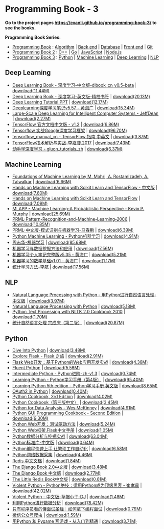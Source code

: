 # Programming Book - 3

**Go to the project pages https://evanli.github.io/programming-book-3/ to see the books.**

**Programming Book Series:**

- [Programming Book](https://github.com/EvanLi/programming-book) : [Algorithm](https://github.com/EvanLi/programming-book#algorithm) \| [Back end](https://github.com/EvanLi/programming-book#back-end) \| [Database](https://github.com/EvanLi/programming-book#database) \| [Front end](https://github.com/EvanLi/programming-book#front-end) \| [Git](https://github.com/EvanLi/programming-book#git)
- [Programming Book 2](https://github.com/EvanLi/programming-book-2) : [C++](https://github.com/EvanLi/programming-book-2#c) \| [Go](https://github.com/EvanLi/programming-book-2#go) \| [JavaScript](https://github.com/EvanLi/programming-book-2#javascript) \| [Node.js](https://github.com/EvanLi/programming-book-2#nodejs)
- [Programming Book 3](https://github.com/EvanLi/programming-book-3) : [Python](https://github.com/EvanLi/programming-book-3#python) \| [Machine Learning](https://github.com/EvanLi/programming-book-3#machine-learning) \| [Deep Learning](https://github.com/EvanLi/programming-book-3#deep-learning) \| [NLP](https://github.com/EvanLi/programming-book-3#nlp) 

## Deep Learning

- [Deep Learning Book - 深度学习-中文版-dlbook_cn_v0.5-beta](./Deep-Learning/Deep%20Learning%20Book%20-%20深度学习-中文版-dlbook_cn_v0.5-beta.pdf) \| 	[download(11.44M)](https://github.com/EvanLi/programming-book-3/raw/master/Deep-Learning/Deep%20Learning%20Book%20-%20深度学习-中文版-dlbook_cn_v0.5-beta.pdf)
- [Deep Learning Book - 深度学习-英文版-精校书签](./Deep-Learning/Deep%20Learning%20Book%20-%20深度学习-英文版-精校书签.pdf) \| 	[download(20.13M)](https://github.com/EvanLi/programming-book-3/raw/master/Deep-Learning/Deep%20Learning%20Book%20-%20深度学习-英文版-精校书签.pdf)
- [Deep Learning Tutorial PPT](./Deep-Learning/Deep%20Learning%20Tutorial%20PPT.pdf) \| 	[download(12.17M)](https://github.com/EvanLi/programming-book-3/raw/master/Deep-Learning/Deep%20Learning%20Tutorial%20PPT.pdf)
- [Deeplearning深度学习笔记v5.57 - 黄海广](./Deep-Learning/Deeplearning深度学习笔记v5.57%20-%20黄海广.pdf) \| 	[download(15.34M)](https://github.com/EvanLi/programming-book-3/raw/master/Deep-Learning/Deeplearning深度学习笔记v5.57%20-%20黄海广.pdf)
- [Large-Scale Deep Learning for Intelligent Computer Systems - JeffDean](./Deep-Learning/Large-Scale%20Deep%20Learning%20for%20Intelligent%20Computer%20Systems%20-%20JeffDean.pdf) \| 	[download(2.27M)](https://github.com/EvanLi/programming-book-3/raw/master/Deep-Learning/Large-Scale%20Deep%20Learning%20for%20Intelligent%20Computer%20Systems%20-%20JeffDean.pdf)
- [TensorFlow 官方文档中文版 - v1.2](./Deep-Learning/TensorFlow%20官方文档中文版%20-%20v1.2.pdf) \| 	[download(6.86M)](https://github.com/EvanLi/programming-book-3/raw/master/Deep-Learning/TensorFlow%20官方文档中文版%20-%20v1.2.pdf)
- [Tensorflow 实战Google深度学习框架](./Deep-Learning/Tensorflow%20实战Google深度学习框架.pdf) \| 	[download(96.70M)](https://github.com/EvanLi/programming-book-3/raw/master/Deep-Learning/Tensorflow%20实战Google深度学习框架.pdf)
- [tensorflow_manual_cn - TensorFlow 指南 中英文](./Deep-Learning/tensorflow_manual_cn%20-%20TensorFlow%20指南%20中英文.pdf) \| 	[download(3.87M)](https://github.com/EvanLi/programming-book-3/raw/master/Deep-Learning/tensorflow_manual_cn%20-%20TensorFlow%20指南%20中英文.pdf)
- [TensorFlow技术解析与实战-李嘉璇.2017](./Deep-Learning/TensorFlow技术解析与实战-李嘉璇.2017.pdf) \| 	[download(7.43M)](https://github.com/EvanLi/programming-book-3/raw/master/Deep-Learning/TensorFlow技术解析与实战-李嘉璇.2017.pdf)
- [动手学深度学习 - gluon_tutorials_zh](./Deep-Learning/动手学深度学习%20-%20gluon_tutorials_zh.pdf) \| 	[download(6.37M)](https://github.com/EvanLi/programming-book-3/raw/master/Deep-Learning/动手学深度学习%20-%20gluon_tutorials_zh.pdf)

## Machine Learning

- [Foundations of Machine Learning by M. Mohri, A. Rostamizadeh, A. Talwalkar](./Machine-Learning/Foundations%20of%20Machine%20Learning%20by%20M.%20Mohri,%20A.%20Rostamizadeh,%20A.%20Talwalkar.pdf) \| 	[download(6.66M)](https://github.com/EvanLi/programming-book-3/raw/master/Machine-Learning/Foundations%20of%20Machine%20Learning%20by%20M.%20Mohri,%20A.%20Rostamizadeh,%20A.%20Talwalkar.pdf)
- [Hands on Machine Learning with Scikit Learn and TensorFlow - 中文版](./Machine-Learning/Hands%20on%20Machine%20Learning%20with%20Scikit%20Learn%20and%20TensorFlow%20-%20中文版.pdf) \| 	[download(7.60M)](https://github.com/EvanLi/programming-book-3/raw/master/Machine-Learning/Hands%20on%20Machine%20Learning%20with%20Scikit%20Learn%20and%20TensorFlow%20-%20中文版.pdf)
- [Hands on Machine Learning with Scikit Learn and TensorFlow](./Machine-Learning/Hands%20on%20Machine%20Learning%20with%20Scikit%20Learn%20and%20TensorFlow.pdf) \| 	[download(7.09M)](https://github.com/EvanLi/programming-book-3/raw/master/Machine-Learning/Hands%20on%20Machine%20Learning%20with%20Scikit%20Learn%20and%20TensorFlow.pdf)
- [MLAPP - Machine Learning-A Probabilistic Perspective - Kevin P. Murphy](./Machine-Learning/MLAPP%20-%20Machine%20Learning-A%20Probabilistic%20Perspective%20-%20Kevin%20P.%20Murphy.pdf) \| 	[download(25.69M)](https://github.com/EvanLi/programming-book-3/raw/master/Machine-Learning/MLAPP%20-%20Machine%20Learning-A%20Probabilistic%20Perspective%20-%20Kevin%20P.%20Murphy.pdf)
- [PRML-Pattern-Recognition-and-Machine-Learning-2006](./Machine-Learning/PRML-Pattern-Recognition-and-Machine-Learning-2006.pdf) \| 	[download(10.85M)](https://github.com/EvanLi/programming-book-3/raw/master/Machine-Learning/PRML-Pattern-Recognition-and-Machine-Learning-2006.pdf)
- [PRML-中文版-模式识别与机器学习-马春鹏](./Machine-Learning/PRML-中文版-模式识别与机器学习-马春鹏.pdf) \| 	[download(6.39M)](https://github.com/EvanLi/programming-book-3/raw/master/Machine-Learning/PRML-中文版-模式识别与机器学习-马春鹏.pdf)
- [Python Machine Learning - Python机器学习](./Machine-Learning/Python%20Machine%20Learning%20-%20Python机器学习.pdf) \| 	[download(4.91M)](https://github.com/EvanLi/programming-book-3/raw/master/Machine-Learning/Python%20Machine%20Learning%20-%20Python机器学习.pdf)
- [周志华-机器学习](./Machine-Learning/周志华-机器学习.pdf) \| 	[download(85.68M)](https://github.com/EvanLi/programming-book-3/raw/master/Machine-Learning/周志华-机器学习.pdf)
- [机器学习与数据挖掘方法和应用](./Machine-Learning/机器学习与数据挖掘方法和应用.pdf) \| 	[download(17.56M)](https://github.com/EvanLi/programming-book-3/raw/master/Machine-Learning/机器学习与数据挖掘方法和应用.pdf)
- [机器学习个人笔记完整版v5.35 - 黄海广](./Machine-Learning/机器学习个人笔记完整版v5.35%20-%20黄海广.pdf) \| 	[download(5.21M)](https://github.com/EvanLi/programming-book-3/raw/master/Machine-Learning/机器学习个人笔记完整版v5.35%20-%20黄海广.pdf)
- [机器学习的数学基础v1.01 - 黄海广](./Machine-Learning/机器学习的数学基础v1.01%20-%20黄海广.pdf) \| 	[download(1.17M)](https://github.com/EvanLi/programming-book-3/raw/master/Machine-Learning/机器学习的数学基础v1.01%20-%20黄海广.pdf)
- [统计学习方法-李航](./Machine-Learning/统计学习方法-李航.pdf) \| 	[download(17.56M)](https://github.com/EvanLi/programming-book-3/raw/master/Machine-Learning/统计学习方法-李航.pdf)

## NLP

- [Natural Language Processing with Python - 用Python进行自然语言处理-中文版](./NLP/Natural%20Language%20Processing%20with%20Python%20-%20用Python进行自然语言处理-中文版.pdf) \| 	[download(3.97M)](https://github.com/EvanLi/programming-book-3/raw/master/NLP/Natural%20Language%20Processing%20with%20Python%20-%20用Python进行自然语言处理-中文版.pdf)
- [Natural Language Processing with Python](./NLP/Natural%20Language%20Processing%20with%20Python.pdf) \| 	[download(5.18M)](https://github.com/EvanLi/programming-book-3/raw/master/NLP/Natural%20Language%20Processing%20with%20Python.pdf)
- [Python Text Processing with NLTK 2.0 Cookbook 2010](./NLP/Python%20Text%20Processing%20with%20NLTK%202.0%20Cookbook%202010.pdf) \| 	[download(1.70M)](https://github.com/EvanLi/programming-book-3/raw/master/NLP/Python%20Text%20Processing%20with%20NLTK%202.0%20Cookbook%202010.pdf)
- [统计自然语言处理 宗成庆（第二版）](./NLP/统计自然语言处理%20宗成庆（第二版）.pdf) \| 	[download(20.87M)](https://github.com/EvanLi/programming-book-3/raw/master/NLP/统计自然语言处理%20宗成庆（第二版）.pdf)

## Python

- [Dive Into Python](./Python/Dive%20Into%20Python.pdf) \| 	[download(3.48M)](https://github.com/EvanLi/programming-book-3/raw/master/Python/Dive%20Into%20Python.pdf)
- [Explore Flask - Flask 之旅](./Python/Explore%20Flask%20-%20Flask%20之旅.pdf) \| 	[download(2.91M)](https://github.com/EvanLi/programming-book-3/raw/master/Python/Explore%20Flask%20-%20Flask%20之旅.pdf)
- [Flask Web开发：基于Python的Web应用开发实战](./Python/Flask%20Web开发：基于Python的Web应用开发实战.pdf) \| 	[download(4.36M)](https://github.com/EvanLi/programming-book-3/raw/master/Python/Flask%20Web开发：基于Python的Web应用开发实战.pdf)
- [Fluent Python](./Python/Fluent%20Python.pdf) \| 	[download(5.56M)](https://github.com/EvanLi/programming-book-3/raw/master/Python/Fluent%20Python.pdf)
- [Intermediate Python - Python进阶-zh-v1.3](./Python/Intermediate%20Python%20-%20Python进阶-zh-v1.3.pdf) \| 	[download(0.74M)](https://github.com/EvanLi/programming-book-3/raw/master/Python/Intermediate%20Python%20-%20Python进阶-zh-v1.3.pdf)
- [Learning Python - Python学习手册（第4版）](./Python/Learning%20Python%20-%20Python学习手册（第4版）.pdf) \| 	[download(95.40M)](https://github.com/EvanLi/programming-book-3/raw/master/Python/Learning%20Python%20-%20Python学习手册（第4版）.pdf)
- [Learning Python 5th edition - Python学习手册 英文版](./Python/Learning%20Python%205th%20edition%20-%20Python学习手册%20英文版.pdf) \| 	[download(8.65M)](https://github.com/EvanLi/programming-book-3/raw/master/Python/Learning%20Python%205th%20edition%20-%20Python学习手册%20英文版.pdf)
- [OAuth2 in Python](./Python/OAuth2%20in%20Python.pdf) \| 	[download(0.40M)](https://github.com/EvanLi/programming-book-3/raw/master/Python/OAuth2%20in%20Python.pdf)
- [Python Cookbook, 3rd Edition](./Python/Python%20Cookbook,%203rd%20Edition.pdf) \| 	[download(4.02M)](https://github.com/EvanLi/programming-book-3/raw/master/Python/Python%20Cookbook,%203rd%20Edition.pdf)
- [Python Cookbook（第三版中文）](./Python/Python%20Cookbook（第三版中文）.pdf) \| 	[download(3.45M)](https://github.com/EvanLi/programming-book-3/raw/master/Python/Python%20Cookbook（第三版中文）.pdf)
- [Python for Data Analysis - Wes McKinney](./Python/Python%20for%20Data%20Analysis%20-%20Wes%20McKinney.pdf) \| 	[download(4.91M)](https://github.com/EvanLi/programming-book-3/raw/master/Python/Python%20for%20Data%20Analysis%20-%20Wes%20McKinney.pdf)
- [Python GUI Programming Cookbook - Second Edition](./Python/Python%20GUI%20Programming%20Cookbook%20-%20Second%20Edition.pdf) \| 	[download(9.30M)](https://github.com/EvanLi/programming-book-3/raw/master/Python/Python%20GUI%20Programming%20Cookbook%20-%20Second%20Edition.pdf)
- [Python Web开发：测试驱动方法](./Python/Python%20Web开发：测试驱动方法.pdf) \| 	[download(5.24M)](https://github.com/EvanLi/programming-book-3/raw/master/Python/Python%20Web开发：测试驱动方法.pdf)
- [Python Web框架.Flask中文手册](./Python/Python%20Web框架.Flask中文手册.pdf) \| 	[download(1.05M)](https://github.com/EvanLi/programming-book-3/raw/master/Python/Python%20Web框架.Flask中文手册.pdf)
- [Python数据分析与挖掘实战](./Python/Python数据分析与挖掘实战.pdf) \| 	[download(63.04M)](https://github.com/EvanLi/programming-book-3/raw/master/Python/Python数据分析与挖掘实战.pdf)
- [Python标准库-中文版](./Python/Python标准库-中文版.pdf) \| 	[download(0.64M)](https://github.com/EvanLi/programming-book-3/raw/master/Python/Python标准库-中文版.pdf)
- [Python编程快速上手 让繁琐工作自动化](./Python/Python编程快速上手%20让繁琐工作自动化.pdf) \| 	[download(6.58M)](https://github.com/EvanLi/programming-book-3/raw/master/Python/Python编程快速上手%20让繁琐工作自动化.pdf)
- [Python网络数据采集](./Python/Python网络数据采集.pdf) \| 	[download(4.46M)](https://github.com/EvanLi/programming-book-3/raw/master/Python/Python网络数据采集.pdf)
- [Redis 中文文档](./Python/Redis%20中文文档.pdf) \| 	[download(1.84M)](https://github.com/EvanLi/programming-book-3/raw/master/Python/Redis%20中文文档.pdf)
- [The Django Book 2.0中文版](./Python/The%20Django%20Book%202.0中文版.pdf) \| 	[download(3.48M)](https://github.com/EvanLi/programming-book-3/raw/master/Python/The%20Django%20Book%202.0中文版.pdf)
- [The Django Book 中文版](./Python/The%20Django%20Book%20中文版.pdf) \| 	[download(2.77M)](https://github.com/EvanLi/programming-book-3/raw/master/Python/The%20Django%20Book%20中文版.pdf)
- [The Little Redis Book中文版](./Python/The%20Little%20Redis%20Book中文版.pdf) \| 	[download(0.61M)](https://github.com/EvanLi/programming-book-3/raw/master/Python/The%20Little%20Redis%20Book中文版.pdf)
- [Violent Python - Python绝技：运用Python成为顶级黑客 - 崔孝晨](./Python/Violent%20Python%20-%20Python绝技：运用Python成为顶级黑客%20-%20崔孝晨.pdf) \| 	[download(42.02M)](https://github.com/EvanLi/programming-book-3/raw/master/Python/Violent%20Python%20-%20Python绝技：运用Python成为顶级黑客%20-%20崔孝晨.pdf)
- [Violent Python - 中文版-草帽小子-DJ](./Python/Violent%20Python%20-%20中文版-草帽小子-DJ.pdf) \| 	[download(1.48M)](https://github.com/EvanLi/programming-book-3/raw/master/Python/Violent%20Python%20-%20中文版-草帽小子-DJ.pdf)
- [利用Python进行数据分析](./Python/利用Python进行数据分析.pdf) \| 	[download(78.42M)](https://github.com/EvanLi/programming-book-3/raw/master/Python/利用Python进行数据分析.pdf)
- [只有程序员看的懂面试圣经｜如何拿下编程面试](./Python/只有程序员看的懂面试圣经｜如何拿下编程面试.pdf) \| 	[download(0.79M)](https://github.com/EvanLi/programming-book-3/raw/master/Python/只有程序员看的懂面试圣经｜如何拿下编程面试.pdf)
- [微信公众号爬虫](./Python/微信公众号爬虫.pdf) \| 	[download(1.59M)](https://github.com/EvanLi/programming-book-3/raw/master/Python/微信公众号爬虫.pdf)
- [用Python 和 Pygame 写游戏 - 从入门到精通](./Python/用Python%20和%20Pygame%20写游戏%20-%20从入门到精通.pdf) \| 	[download(3.71M)](https://github.com/EvanLi/programming-book-3/raw/master/Python/用Python%20和%20Pygame%20写游戏%20-%20从入门到精通.pdf)
